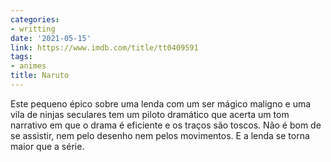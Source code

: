 ```yaml
---
categories:
- writting
date: '2021-05-15'
link: https://www.imdb.com/title/tt0409591
tags:
- animes
title: Naruto
---
```


Este pequeno épico sobre uma lenda com um ser mágico maligno e uma vila de ninjas seculares tem um piloto dramático que acerta um tom narrativo em que o drama é eficiente e os traços são toscos. Não é bom de se assistir, nem pelo desenho nem pelos movimentos. E a lenda se torna maior que a série.


